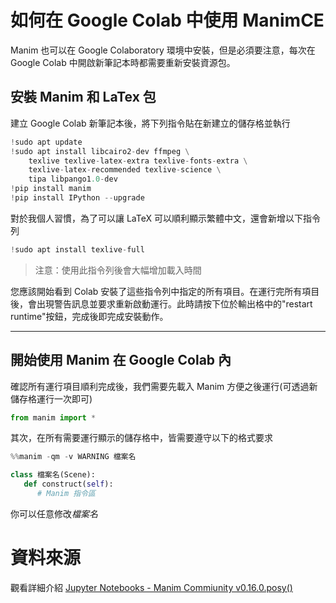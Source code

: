 # 如何在 Google Colab 中使用 ManimCE
Manim 也可以在 Google Colaboratory 環境中安裝，但是必須要注意，每次在 Google Colab 中開啟新筆記本時都需要重新安裝資源包。

## 安裝 Manim 和 LaTex 包
建立 Google Colab 新筆記本後，將下列指令貼在新建立的儲存格並執行
```python
!sudo apt update
!sudo apt install libcairo2-dev ffmpeg \
    texlive texlive-latex-extra texlive-fonts-extra \
    texlive-latex-recommended texlive-science \
    tipa libpango1.0-dev
!pip install manim
!pip install IPython --upgrade
```
對於我個人習慣，為了可以讓 LaTeX 可以順利顯示繁體中文，還會新增以下指令列
```python
!sudo apt install texlive-full
```
>注意：使用此指令列後會大幅增加載入時間

您應該開始看到 Colab 安裝了這些指令列中指定的所有項目。在運行完所有項目後，會出現警告訊息並要求重新啟動運行。此時請按下位於輸出格中的"restart runtime"按鈕，完成後即完成安裝動作。

---
## 開始使用 Manim 在 Google Colab 內
確認所有運行項目順利完成後，我們需要先載入 Manim 方便之後運行(可透過新儲存格運行一次即可)
```python
from manim import *
```
其次，在所有需要運行顯示的儲存格中，皆需要遵守以下的格式要求
```python
%%manim -qm -v WARNING 檔案名

class 檔案名(Scene):
   def construct(self):
      # Manim 指令區
```
你可以任意修改*檔案名*

# 資料來源
觀看詳細介紹 [Jupyter Notebooks - Manim Commiunity v0.16.0.posy()](https://docs.manim.community/en/stable/installation/jupyter.html#)

